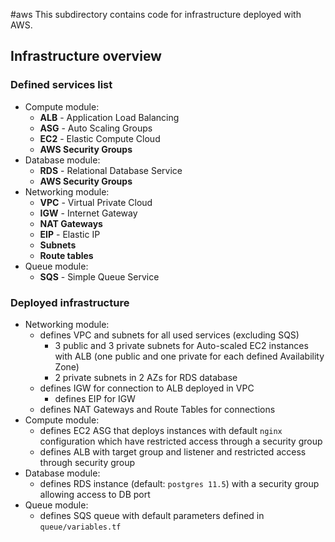 #aws
This subdirectory contains code for infrastructure deployed with AWS.

## Infrastructure overview

### Defined services list
- Compute module:
    - **ALB** - Application Load Balancing
    - **ASG** - Auto Scaling Groups
    - **EC2** - Elastic Compute Cloud
    - **AWS Security Groups**
- Database module:
    - **RDS** - Relational Database Service
    - **AWS Security Groups**
- Networking module:
    - **VPC** - Virtual Private Cloud
    - **IGW** - Internet Gateway
    - **NAT Gateways**
    - **EIP** - Elastic IP
    - **Subnets**
    - **Route tables**
- Queue module:
    - **SQS** - Simple Queue Service

### Deployed infrastructure
- Networking module:
    - defines VPC and subnets for all used services (excluding SQS)
        - 3 public and 3 private subnets for Auto-scaled EC2 instances with ALB (one public and one private for each defined Availability Zone)
        - 2 private subnets in 2 AZs for RDS database
    - defines IGW for connection to ALB deployed in VPC
        - defines EIP for IGW
    - defines NAT Gateways and Route Tables for connections
- Compute module:
    - defines EC2 ASG that deploys instances with default `nginx` configuration which have restricted access through a security group
    - defines ALB with target group and listener and restricted access through security group
- Database module:
    - defines RDS instance (default: `postgres 11.5`) with a security group allowing access to DB port
- Queue module:
    - defines SQS queue with default parameters defined in `queue/variables.tf`
